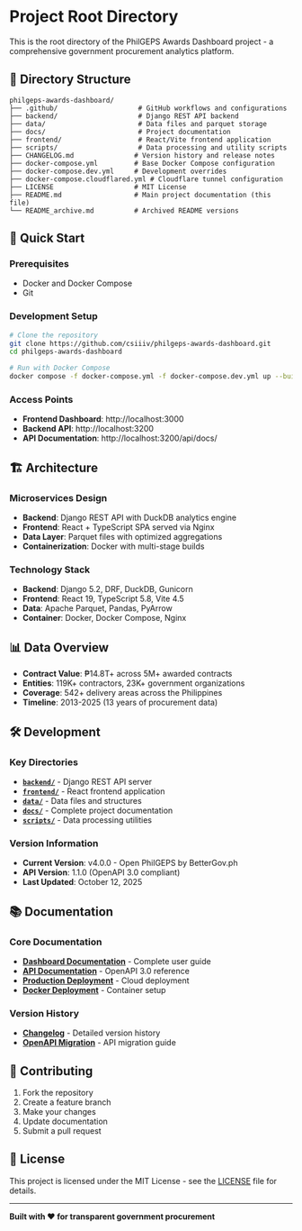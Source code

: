 # Project Root Directory

This is the root directory of the PhilGEPS Awards Dashboard project - a comprehensive government procurement analytics platform.

## 📁 Directory Structure

```
philgeps-awards-dashboard/
├── .github/                    # GitHub workflows and configurations
├── backend/                    # Django REST API backend
├── data/                       # Data files and parquet storage
├── docs/                       # Project documentation
├── frontend/                   # React/Vite frontend application
├── scripts/                    # Data processing and utility scripts
├── CHANGELOG.md               # Version history and release notes
├── docker-compose.yml         # Base Docker Compose configuration
├── docker-compose.dev.yml     # Development overrides
├── docker-compose.cloudflared.yml # Cloudflare tunnel configuration
├── LICENSE                    # MIT License
├── README.md                  # Main project documentation (this file)
└── README_archive.md          # Archived README versions
```

## 🚀 Quick Start

### Prerequisites
- Docker and Docker Compose
- Git

### Development Setup
```bash
# Clone the repository
git clone https://github.com/csiiiv/philgeps-awards-dashboard.git
cd philgeps-awards-dashboard

# Run with Docker Compose
docker compose -f docker-compose.yml -f docker-compose.dev.yml up --build
```

### Access Points
- **Frontend Dashboard**: http://localhost:3000
- **Backend API**: http://localhost:3200
- **API Documentation**: http://localhost:3200/api/docs/

## 🏗️ Architecture

### Microservices Design
- **Backend**: Django REST API with DuckDB analytics engine
- **Frontend**: React + TypeScript SPA served via Nginx
- **Data Layer**: Parquet files with optimized aggregations
- **Containerization**: Docker with multi-stage builds

### Technology Stack
- **Backend**: Django 5.2, DRF, DuckDB, Gunicorn
- **Frontend**: React 19, TypeScript 5.8, Vite 4.5
- **Data**: Apache Parquet, Pandas, PyArrow
- **Container**: Docker, Docker Compose, Nginx

## 📊 Data Overview
- **Contract Value**: ₱14.8T+ across 5M+ awarded contracts
- **Entities**: 119K+ contractors, 23K+ government organizations
- **Coverage**: 542+ delivery areas across the Philippines
- **Timeline**: 2013-2025 (13 years of procurement data)

## 🛠️ Development

### Key Directories
- **[`backend/`](backend/README.md)** - Django REST API server
- **[`frontend/`](frontend/README.md)** - React frontend application
- **[`data/`](data/README.md)** - Data files and structures
- **[`docs/`](docs/README.md)** - Complete project documentation
- **[`scripts/`](scripts/README.md)** - Data processing utilities

### Version Information
- **Current Version**: v4.0.0 - Open PhilGEPS by BetterGov.ph
- **API Version**: 1.1.0 (OpenAPI 3.0 compliant)
- **Last Updated**: October 12, 2025

## 📚 Documentation

### Core Documentation
- **[Dashboard Documentation](docs/DASHBOARD_DOCUMENTATION.md)** - Complete user guide
- **[API Documentation](docs/ACTIVE_API_DOCUMENTATION.md)** - OpenAPI 3.0 reference
- **[Production Deployment](docs/PRODUCTION_DEPLOYMENT_GUIDE.md)** - Cloud deployment
- **[Docker Deployment](docs/DOCKER_DEPLOYMENT_GUIDE.md)** - Container setup

### Version History
- **[Changelog](CHANGELOG.md)** - Detailed version history
- **[OpenAPI Migration](docs/OPENAPI_MIGRATION_GUIDE.md)** - API migration guide

## 🤝 Contributing

1. Fork the repository
2. Create a feature branch
3. Make your changes
4. Update documentation
5. Submit a pull request

## 📄 License

This project is licensed under the MIT License - see the [LICENSE](LICENSE) file for details.

---

**Built with ❤️ for transparent government procurement**